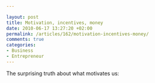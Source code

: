 ```yaml
---

layout: post
title: Motivation, incentives, money
date: 2010-06-17 13:27:20 +02:00
permalink: /articles/162/motivation-incentives-money/
comments: true
categories: 
- Business
- Entrepreneur
---
```


The surprising truth about what motivates us:

<object width="640" height="385">
<param name="movie" value="http://www.youtube.com/v/u6XAPnuFjJc&color1=0xb1b1b1&color2=0xd0d0d0&hl=en_US&feature=player_embedded&fs=1">
<param name="allowFullScreen" value="true">
<param name="allowScriptAccess" value="always">
<embed src="http://www.youtube.com/v/u6XAPnuFjJc&color1=0xb1b1b1&color2=0xd0d0d0&hl=en_US&feature=player_embedded&fs=1" type="application/x-shockwave-flash" allowfullscreen="true" allowScriptAccess="always" width="640" height="385">
</object>
